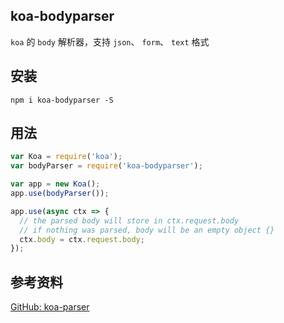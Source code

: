 ## koa-bodyparser
`koa` 的 `body` 解析器，支持 `json`、 `form`、 `text` 格式  
## 安装  
```shell
npm i koa-bodyparser -S
```
## 用法
```js
var Koa = require('koa');
var bodyParser = require('koa-bodyparser');

var app = new Koa();
app.use(bodyParser());

app.use(async ctx => {
  // the parsed body will store in ctx.request.body
  // if nothing was parsed, body will be an empty object {}
  ctx.body = ctx.request.body;
});
```
## 参考资料
[GitHub: koa-parser](https://github.com/koajs/bodyparser)